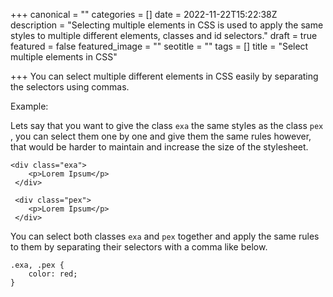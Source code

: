 +++
canonical = ""
categories = []
date = 2022-11-22T15:22:38Z
description = "Selecting multiple elements in CSS is used to apply the same styles to multiple different elements, classes and id selectors."
draft = true
featured = false
featured_image = ""
seotitle = ""
tags = []
title = "Select multiple elements in CSS"

+++
You can select multiple different elements in CSS easily by separating the selectors using commas.

Example:

Lets say that you want to give the class `exa` the same styles as the class `pex` , you can select them one by one and give them the same rules however,  that would be harder to maintain and increase the size of the stylesheet.

    <div class="exa">
    	<p>Lorem Ipsum</p>
     </div>
     
     <div class="pex">
     	<p>Lorem Ipsum</p>
     </div>

You can select both classes `exa` and `pex` together and apply the same rules to them by separating their selectors with a comma like below.

    .exa, .pex {
    	color: red;
    }